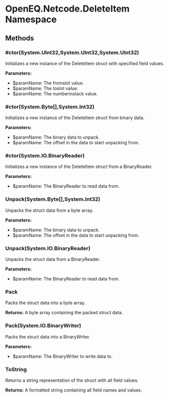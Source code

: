 ﻿# OpenEQ.Netcode.DeleteItem Namespace

## Methods

### #ctor(System.UInt32,System.UInt32,System.UInt32)

Initializes a new instance of the DeleteItem struct with specified field values.

**Parameters:**

- $paramName: The fromslot value.
- $paramName: The toslot value.
- $paramName: The numberinstack value.

### #ctor(System.Byte[],System.Int32)

Initializes a new instance of the DeleteItem struct from binary data.

**Parameters:**

- $paramName: The binary data to unpack.
- $paramName: The offset in the data to start unpacking from.

### #ctor(System.IO.BinaryReader)

Initializes a new instance of the DeleteItem struct from a BinaryReader.

**Parameters:**

- $paramName: The BinaryReader to read data from.

### Unpack(System.Byte[],System.Int32)

Unpacks the struct data from a byte array.

**Parameters:**

- $paramName: The binary data to unpack.
- $paramName: The offset in the data to start unpacking from.

### Unpack(System.IO.BinaryReader)

Unpacks the struct data from a BinaryReader.

**Parameters:**

- $paramName: The BinaryReader to read data from.

### Pack

Packs the struct data into a byte array.

**Returns:** A byte array containing the packed struct data.

### Pack(System.IO.BinaryWriter)

Packs the struct data into a BinaryWriter.

**Parameters:**

- $paramName: The BinaryWriter to write data to.

### ToString

Returns a string representation of the struct with all field values.

**Returns:** A formatted string containing all field names and values.


